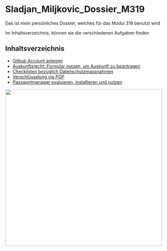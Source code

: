 # Sladjan_Miljkovic_Dossier_M319

Das ist mein persönliches Dossier, welches für das Modul 319 benutzt wird

Im Inhaltsverzeichnis, können sie die verschiedenen Aufgaben finden

## Inhaltsverzeichnis
- [Github Account anlegen](LB3/Github%20Account%20anlegen.md)
- [Auskunftsrecht: Formular nutzen, um Auskunft zu beantragen](LB3/Sladjan_Miljkovic_Auskunftsrecht_Eigene_Daten.pdf)
- [Checklisten bezüglich Datenschutzmassnahmen](LB3/Checklisten%20bezüglich%20Datenschutzmassnahmen.md)
- [Verschlüsselung via PGP](LB3/Verschlüsselung%20via%20PGP.md)
- [Passwortmanager evaluieren, installieren und nutzen](LB3/Passwortmanager.md) 

<img src="https://github.com/Sladji10/Sladjan_Dossier_M231/assets/151041603/da9c124a-87a4-4a1d-8ab6-3fcd8d8bffaa" width="500" />
